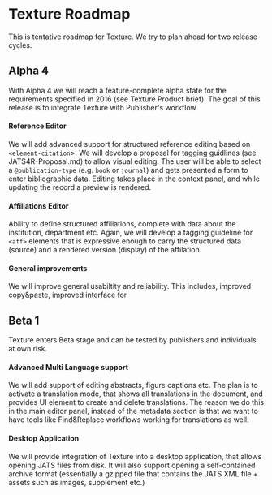 # Texture Roadmap

This is tentative roadmap for Texture. We try to plan ahead for two release cycles.

## Alpha 4

With Alpha 4 we will reach a feature-complete alpha state for the requirements specified in 2016 (see Texture Product brief). The goal of this release is to integrate Texture with Publisher's workflow

#### Reference Editor

We will add advanced support for structured reference editing based on `<element-citation`>. We will develop a proposal for tagging guidlines (see JATS4R-Proposal.md) to allow visual editing. The user will be able to select a `@publication-type` (e.g. `book` or `journal`) and gets presented a form to enter bibliographic data. Editing takes place in the context panel, and while updating the record a preview is rendered. 

#### Affiliations Editor

Ability to define structured affiliations, complete with data about the institution, department etc. Again, we will develop a tagging guideline for `<aff>` elements that is expressive enough to carry the structured data (source) and a rendered version (display) of the affilation.

#### General improvements

We will improve general usabiltity and reliability. This includes, improved copy&paste, improved interface for 


## Beta 1

Texture enters Beta stage and can be tested by publishers and individuals at own risk.

#### Advanced Multi Language support

We will add support of editing abstracts, figure captions etc. The plan is to activate a translation mode, that shows all translations in the document, and provides UI element to create and delete translations. The reason we do this in the main editor panel, instead of the metadata section is that we want to have tools like Find&Replace workflows working for translations as well.

#### Desktop Application

We will provide integration of Texture into a desktop application, that allows opening JATS files from disk. It will also support opening a self-contained archive format (essentially a gzipped file that contains the JATS XML file + assets such as images, supplement etc.)
